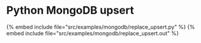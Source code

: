 # Python MongoDB upsert

{% embed include file="src/examples/mongodb/replace_upsert.py" %}
{% embed include file="src/examples/mongodb/replace_upsert.out" %}


